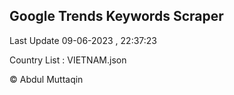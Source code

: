 

## Google Trends Keywords Scraper 
 
Last Update 09-06-2023 , 22:37:23

Country List :
VIETNAM.json



© Abdul Muttaqin 
